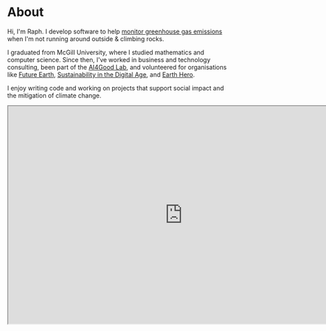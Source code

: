# About

Hi, I'm Raph.
I develop software to help [monitor greenhouse gas emissions](https://www.ghgsat.com/) when I'm not running around outside & climbing rocks.

I graduated from McGill University, where I studied mathematics and computer science. Since then, I've worked in business and technology consulting, been part of the [AI4Good Lab](https://www.ai4goodlab.com/), and volunteered for organisations like [Future Earth](https://futureearth.org/), [Sustainability in the Digital Age](https://sustainabilitydigitalage.org/), and [Earth Hero](https://www.earthhero.org/).

I enjoy writing code and working on projects that support social impact and the mitigation of climate change.

<iframe src="https://raphaelletseng.github.io/helloigotplacestobe/" height='500px' width='800px'></iframe>